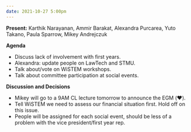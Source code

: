 ```yaml
---
date: 2021-10-27 5:00pm
---
```


**Present:** Karthik Narayanan, Ammir Barakat, Alexandra Purcarea, Yuto Takano, Paula Sparrow, Mikey Andrejczuk

**Agenda**

- Discuss lack of involvement with first years.
- Alexandra: update people on LawTech and STMU.
- Talk about/vote on WiSTEM workshops.
- Talk about committee participation at social events.

**Discussion and Decisions**

- Mikey will go to a 9AM CL lecture tomorrow to announce the EGM (:heart:).
- Tell WiSTEM we need to assess our financial situation first. Hold off on this issue.
- People will be assigned for each social event, should be less of a problem with the vice president/first year rep.
